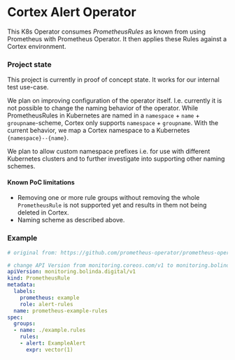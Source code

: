 # Cortex Alert Operator

This K8s Operator consumes _PrometheusRules_ as known from using Prometheus with Prometheus Operator.
It then applies these Rules against a Cortex environment.


### Project state

This project is currently in proof of concept state.
It works for our internal test use-case.

We plan on improving configuration of the operator itself.
I.e. currently it is not possible to change the naming behavior of the operator.
While PrometheusRules in Kubernetes are named in a `namespace` + `name` + `groupname`-scheme,
Cortex only supports `namespace` + `groupname`.
With the current behavior, we map a Cortex namespace to a Kubernetes `{namespace}--{name}`.

We plan to allow custom namespace prefixes i.e. for use with different Kubernetes clusters
and to further investigate into supporting other naming schemes.


#### Known PoC limitations

- Removing one or more rule groups without removing the whole `PrometheusRule` is not supported yet and results in them
  not being deleted in Cortex.
- Naming scheme as described above.

### Example
```yaml
# original from: https://github.com/prometheus-operator/prometheus-operator/blob/master/Documentation/user-guides/alerting.md

# change API Version from monitoring.coreos.com/v1 to monitoring.bolinda.digital/v1
apiVersion: monitoring.bolinda.digital/v1
kind: PrometheusRule
metadata:
  labels:
    prometheus: example
    role: alert-rules
  name: prometheus-example-rules
spec:
  groups:
  - name: ./example.rules
    rules:
    - alert: ExampleAlert
      expr: vector(1)
```
